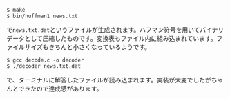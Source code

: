 ```shell
$ make
$ bin/huffman1 news.txt
```

で`news.txt.dat`というファイルが生成されます。ハフマン符号を用いてバイナリデータとして圧縮したものです。変換表もファイル内に組み込まれています。ファイルサイズもきちんと小さくなっているようです。

```shell
$ gcc decode.c -o decoder
$ ./decoder news.txt.dat
```

で、ターミナルに解答したファイルが読み込まれます。実装が大変でしたがちゃんとできたので達成感があります。